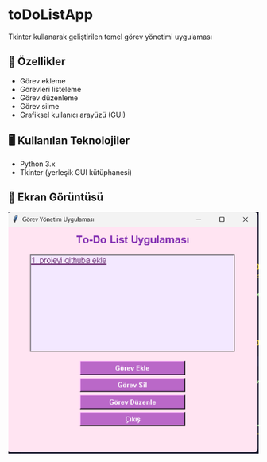 # toDoListApp
Tkinter kullanarak geliştirilen temel görev yönetimi uygulaması 
## 🎯 Özellikler
- Görev ekleme
- Görevleri listeleme
- Görev düzenleme
- Görev silme
- Grafiksel kullanıcı arayüzü (GUI)

## 🖥️ Kullanılan Teknolojiler
- Python 3.x
- Tkinter (yerleşik GUI kütüphanesi)


## 📸 Ekran Görüntüsü

![Uygulama Arayüzü](Ekran%20g%C3%B6r%C3%BCnt%C3%BCs%C3%BC%202025-05-22%20150659.png)

